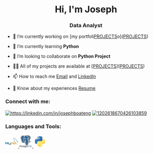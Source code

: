 <h1 align="center">Hi, I'm Joseph</h1>
<h3 align="center">Data Analyst</h3>

- 🔭 I’m currently working on [my portfoli[PROJECTS](https://github.com/Joseph-Boateng/DATA-ANALYTICS-PROJECTS)o]([PROJECTS](https://github.com/Joseph-Boateng/DATA-ANALYTICS-PROJECTS))

- 🌱 I’m currently learning **Python**

- 👯 I’m looking to collaborate on **Python Project**

- 👨‍💻 All of my projects are available at [[PROJECTS](https://github.com/Joseph-Boateng/DATA-ANALYTICS-PROJECTS)]([PROJECTS](https://github.com/Joseph-Boateng/DATA-ANALYTICS-PROJECTS))

- 📫 How to reach me [Email](https://ajenimboateng221@gmail.com) and [LinkedIn](https://linkedin.com/in/josephboateng)

- 📄 Know about my experiences [Resume](https://rb.gy/kzxip9)

<h3 align="left">Connect with me:</h3>
<p align="left">
<a href="https://linkedin.com/in/https://linkedin.com/in/josephboateng" target="blank"><img align="center" src="https://raw.githubusercontent.com/rahuldkjain/github-profile-readme-generator/master/src/images/icons/Social/linked-in-alt.svg" alt="https://linkedin.com/in/josephboateng" height="30" width="40" /></a>
<a href="https://discord.gg/1202618670426103859" target="blank"><img align="center" src="https://raw.githubusercontent.com/rahuldkjain/github-profile-readme-generator/master/src/images/icons/Social/discord.svg" alt="1202618670426103859" height="30" width="40" /></a>
</p>

<h3 align="left">Languages and Tools:</h3>
<p align="left"> <a href="https://www.mysql.com/" target="_blank" rel="noreferrer"> <img src="https://raw.githubusercontent.com/devicons/devicon/master/icons/mysql/mysql-original-wordmark.svg" alt="mysql" width="40" height="40"/> </a> <a href="https://www.postgresql.org" target="_blank" rel="noreferrer"> <img src="https://raw.githubusercontent.com/devicons/devicon/master/icons/postgresql/postgresql-original-wordmark.svg" alt="postgresql" width="40" height="40"/> </a> <a href="https://www.python.org" target="_blank" rel="noreferrer"> <img src="https://raw.githubusercontent.com/devicons/devicon/master/icons/python/python-original.svg" alt="python" width="40" height="40"/> </a> </p>
